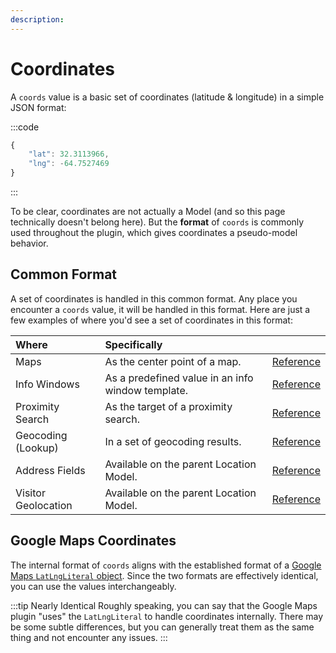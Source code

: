```yaml
---
description:
---
```


# Coordinates

A `coords` value is a basic set of coordinates (latitude & longitude) in a simple JSON format:

:::code
```js JSON
{
    "lat": 32.3113966,
    "lng": -64.7527469
}
```
:::

To be clear, coordinates are not actually a Model (and so this page technically doesn't belong here). But the **format** of `coords` is commonly used throughout the plugin, which gives coordinates a pseudo-model behavior.

## Common Format

A set of coordinates is handled in this common format. Any place you encounter a `coords` value, it will be handled in this format. Here are just a few examples of where you'd see a set of coordinates in this format:

| Where               | Specifically |   |
|:--------------------|:-------------|---|
| Maps                | As the center point of a map. | [Reference](/dynamic-maps/) |
| Info Windows        | As a predefined value in an info window template. | [Reference](/dynamic-maps/info-windows/#info-window-twig-template) |
| Proximity Search    | As the target of a proximity search. | [Reference](/proximity-search/options/#target) |
| Geocoding (Lookup)  | In a set of geocoding results. | [Reference](/geocoding/methods/#coords) |
| Address Fields      | Available on the parent Location Model. | [Reference](/models/location-model/#coords) |
| Visitor Geolocation | Available on the parent Location Model. | [Reference](/models/location-model/#coords) |
 
## Google Maps Coordinates

The internal format of `coords` aligns with the established format of a [Google Maps `LatLngLiteral` object](https://developers.google.com/maps/documentation/javascript/reference/coordinates#LatLngLiteral). Since the two formats are effectively identical, you can use the values interchangeably. 

:::tip Nearly Identical
Roughly speaking, you can say that the Google Maps plugin "uses" the `LatLngLiteral` to handle coordinates internally. There may be some subtle differences, but you can generally treat them as the same thing and not encounter any issues.
:::
